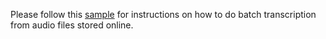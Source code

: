 Please follow this [sample](../../../samples/batch/python) for instructions on how to do batch transcription from audio files stored online.
